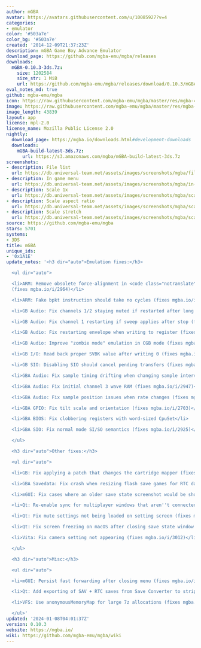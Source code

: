 ```yaml
---
author: mGBA
avatar: https://avatars.githubusercontent.com/u/10085927?v=4
categories:
- emulator
color: '#503a7e'
color_bg: '#503a7e'
created: '2014-12-09T21:37:23Z'
description: mGBA Game Boy Advance Emulator
download_page: https://github.com/mgba-emu/mgba/releases
downloads:
  mGBA-0.10.3-3ds.7z:
    size: 1202584
    size_str: 1 MiB
    url: https://github.com/mgba-emu/mgba/releases/download/0.10.3/mGBA-0.10.3-3ds.7z
eval_notes_md: true
github: mgba-emu/mgba
icon: https://raw.githubusercontent.com/mgba-emu/mgba/master/res/mgba-48.png
image: https://raw.githubusercontent.com/mgba-emu/mgba/master/res/mgba-256.png
image_length: 43839
layout: app
license: mpl-2.0
license_name: Mozilla Public License 2.0
nightly:
  download_page: https://mgba.io/downloads.html#development-downloads
  downloads:
    mGBA-build-latest-3ds.7z:
      url: https://s3.amazonaws.com/mgba/mGBA-build-latest-3ds.7z
screenshots:
- description: File list
  url: https://db.universal-team.net/assets/images/screenshots/mgba/file-list.png
- description: In game menu
  url: https://db.universal-team.net/assets/images/screenshots/mgba/in-game-menu.png
- description: Scale 1x
  url: https://db.universal-team.net/assets/images/screenshots/mgba/scale-1x.png
- description: Scale aspect ratio
  url: https://db.universal-team.net/assets/images/screenshots/mgba/scale-aspect-ratio.png
- description: Scale stretch
  url: https://db.universal-team.net/assets/images/screenshots/mgba/scale-stretch.png
source: https://github.com/mgba-emu/mgba
stars: 5701
systems:
- 3DS
title: mGBA
unique_ids:
- '0x1A1E'
update_notes: '<h3 dir="auto">Emulation fixes:</h3>

  <ul dir="auto">

  <li>ARM: Remove obsolete force-alignment in <code class="notranslate">bx pc</code>
  (fixes mgba.io/i/2964)</li>

  <li>ARM: Fake bpkt instruction should take no cycles (fixes mgba.io/i/2551)</li>

  <li>GB Audio: Fix channels 1/2 staying muted if restarted after long silence</li>

  <li>GB Audio: Fix channel 1 restarting if sweep applies after stop (fixes mgba.io/i/2965)</li>

  <li>GB Audio: Fix restarting envelope when writing to register (fixes mgba.io/i/3067)</li>

  <li>GB Audio: Improve "zombie mode" emulation in CGB mode (fixes mgba.io/i/2029)</li>

  <li>GB I/O: Read back proper SVBK value after writing 0 (fixes mgba.io/i/2921)</li>

  <li>GB SIO: Disabling SIO should cancel pending transfers (fixes mgba.io/i/2537)</li>

  <li>GBA Audio: Fix sample timing drifting when changing sample interval</li>

  <li>GBA Audio: Fix initial channel 3 wave RAM (fixes mgba.io/i/2947)</li>

  <li>GBA Audio: Fix sample position issues when rate changes (fixes mgba.io/i/3006)</li>

  <li>GBA GPIO: Fix tilt scale and orientation (fixes mgba.io/i/2703)</li>

  <li>GBA BIOS: Fix clobbering registers with word-sized CpuSet</li>

  <li>GBA SIO: Fix normal mode SI/SO semantics (fixes mgba.io/i/2925)</li>

  </ul>

  <h3 dir="auto">Other fixes:</h3>

  <ul dir="auto">

  <li>GB: Fix applying a patch that changes the cartridge mapper (fixes mgba.io/i/3077)</li>

  <li>GBA Savedata: Fix crash when resizing flash save games for RTC data</li>

  <li>mGUI: Fix cases where an older save state screenshot would be shown (fixes mgba.io/i/2183)</li>

  <li>Qt: Re-enable sync for multiplayer windows that aren''t connected (fixes mgba.io/i/2974)</li>

  <li>Qt: Fix mute settings not being loaded on setting screen (fixes mgba.io/i/2990)</li>

  <li>Qt: Fix screen freezing on macOS after closing save state window (fixes mgba.io/i/2885)</li>

  <li>Vita: Fix camera setting not appearing (fixes mgba.io/i/3012)</li>

  </ul>

  <h3 dir="auto">Misc:</h3>

  <ul dir="auto">

  <li>mGUI: Persist fast forwarding after closing menu (fixes mgba.io/i/2414)</li>

  <li>Qt: Add exporting of SAV + RTC saves from Save Converter to strip RTC data</li>

  <li>VFS: Use anonymousMemoryMap for large 7z allocations (fixes mgba.io/i/3013)</li>

  </ul>'
updated: '2024-01-08T04:01:37Z'
version: 0.10.3
website: https://mgba.io/
wiki: https://github.com/mgba-emu/mgba/wiki
---
```


